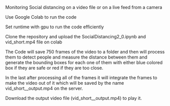 Monitoring Social distancing on a video file or on a live feed from a camera

Use Google Colab to run the code 

Set runtime with gpu to run the code efficiently

Clone the repository and upload the SocialDistancing2_0.ipynb and vid_short.mp4 file on colab

The Code will save 750 frames of the video to a folder and then will process them to detect people and measure the distance between them 
and generate the bounding boxes for each one of them with either blue colored box if they are safe or red if they are too close.

In the last after processing all of the frames it will integrate the frames to make the video out of it which will be saved by the name
vid_short__output.mp4 on the server.

Download the output video file (vid_short__output.mp4) to play it.
